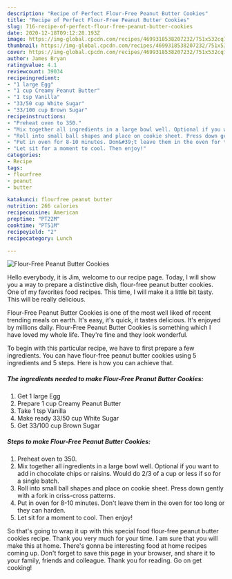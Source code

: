 ```yaml
---
description: "Recipe of Perfect Flour-Free Peanut Butter Cookies"
title: "Recipe of Perfect Flour-Free Peanut Butter Cookies"
slug: 716-recipe-of-perfect-flour-free-peanut-butter-cookies
date: 2020-12-18T09:12:28.193Z
image: https://img-global.cpcdn.com/recipes/4699318538207232/751x532cq70/flour-free-peanut-butter-cookies-recipe-main-photo.jpg
thumbnail: https://img-global.cpcdn.com/recipes/4699318538207232/751x532cq70/flour-free-peanut-butter-cookies-recipe-main-photo.jpg
cover: https://img-global.cpcdn.com/recipes/4699318538207232/751x532cq70/flour-free-peanut-butter-cookies-recipe-main-photo.jpg
author: James Bryan
ratingvalue: 4.1
reviewcount: 39034
recipeingredient:
- "1 large Egg"
- "1 cup Creamy Peanut Butter"
- "1 tsp Vanilla"
- "33/50 cup White Sugar"
- "33/100 cup Brown Sugar"
recipeinstructions:
- "Preheat oven to 350."
- "Mix together all ingredients in a large bowl well. Optional if you want to add in chocolate chips or raisins. Would do 2/3 of a cup or less if so for a single batch."
- "Roll into small ball shapes and place on cookie sheet. Press down gently with a fork in criss-cross patterns."
- "Put in oven for 8-10 minutes. Don&#39;t leave them in the oven for too long or they can harden."
- "Let sit for a moment to cool. Then enjoy!"
categories:
- Recipe
tags:
- flourfree
- peanut
- butter

katakunci: flourfree peanut butter 
nutrition: 266 calories
recipecuisine: American
preptime: "PT22M"
cooktime: "PT51M"
recipeyield: "2"
recipecategory: Lunch

---
```



![Flour-Free Peanut Butter Cookies](https://img-global.cpcdn.com/recipes/4699318538207232/751x532cq70/flour-free-peanut-butter-cookies-recipe-main-photo.jpg)

Hello everybody, it is Jim, welcome to our recipe page. Today, I will show you a way to prepare a distinctive dish, flour-free peanut butter cookies. One of my favorites food recipes. This time, I will make it a little bit tasty. This will be really delicious.

Flour-Free Peanut Butter Cookies is one of the most well liked of recent trending meals on earth. It's easy, it's quick, it tastes delicious. It's enjoyed by millions daily. Flour-Free Peanut Butter Cookies is something which I have loved my whole life. They're fine and they look wonderful.




To begin with this particular recipe, we have to first prepare a few ingredients. You can have flour-free peanut butter cookies using 5 ingredients and 5 steps. Here is how you can achieve that.

<!--inarticleads1-->

##### The ingredients needed to make Flour-Free Peanut Butter Cookies:

1. Get 1 large Egg
1. Prepare 1 cup Creamy Peanut Butter
1. Take 1 tsp Vanilla
1. Make ready 33/50 cup White Sugar
1. Get 33/100 cup Brown Sugar




<!--inarticleads2-->

##### Steps to make Flour-Free Peanut Butter Cookies:

1. Preheat oven to 350.
1. Mix together all ingredients in a large bowl well. Optional if you want to add in chocolate chips or raisins. Would do 2/3 of a cup or less if so for a single batch.
1. Roll into small ball shapes and place on cookie sheet. Press down gently with a fork in criss-cross patterns.
1. Put in oven for 8-10 minutes. Don&#39;t leave them in the oven for too long or they can harden.
1. Let sit for a moment to cool. Then enjoy!




So that's going to wrap it up with this special food flour-free peanut butter cookies recipe. Thank you very much for your time. I am sure that you will make this at home. There's gonna be interesting food at home recipes coming up. Don't forget to save this page in your browser, and share it to your family, friends and colleague. Thank you for reading. Go on get cooking!
